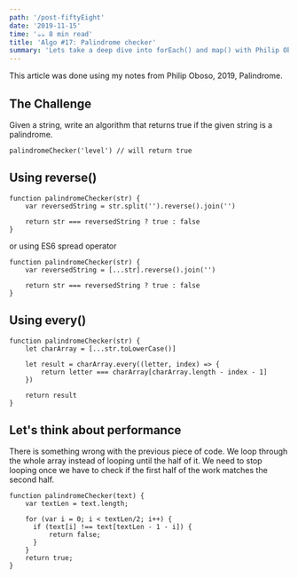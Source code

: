 ```yaml
---
path: '/post-fiftyEight'
date: '2019-11-15'
time: '☕️☕️ 8 min read'
title: 'Algo #17: Palindrome checker'
summary: 'Lets take a deep dive into forEach() and map() with Philip Oboso'
---
```


This article was done using my notes from Philip Oboso, 2019, Palindrome.

## The Challenge

Given a string, write an algorithm that returns true if the given string is a palindrome.

```
palindromeChecker('level') // will return true
```

## Using reverse()

```
function palindromeChecker(str) {
    var reversedString = str.split('').reverse().join('')

    return str === reversedString ? true : false
}
```

or using ES6 spread operator

```
function palindromeChecker(str) {
    var reversedString = [...str].reverse().join('')

    return str === reversedString ? true : false
}
```

## Using every()

```
function palindromeChecker(str) {
    let charArray = [...str.toLowerCase()]

    let result = charArray.every((letter, index) => {
        return letter === charArray[charArray.length - index - 1]
    })

    return result
}
```

## Let's think about performance

There is something wrong with the previous piece of code. We loop through the whole array instead of looping until the half of it. We need to stop looping once we have to check if the first half of the work matches the second half.

```
function palindromeChecker(text) {
    var textLen = text.length;

    for (var i = 0; i < textLen/2; i++) {
      if (text[i] !== text[textLen - 1 - i]) {
          return false;
      }
    }
    return true;
}
```
